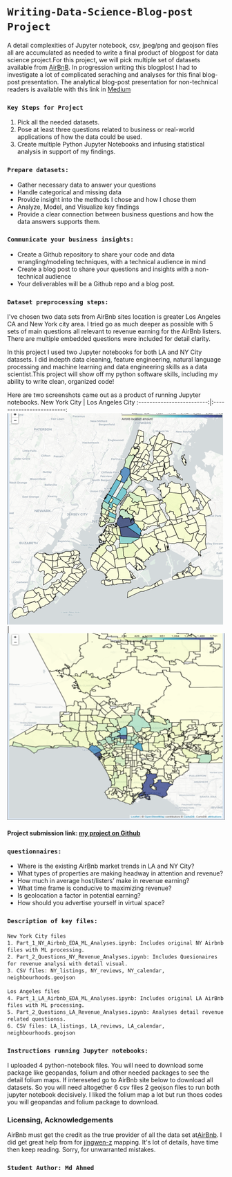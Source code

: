 # `Writing-Data-Science-Blog-post Project`
A detail complexities of Jupyter notebook, csv, jpeg/png and geojson files all are accumulated as needed to write a final product of blogpost for data science project.For this project, we will pick multiple set of datasets available from [AirBnB](http://insideairbnb.com/get-the-data.html). In progression writing this blogplost I had to investigate a lot of complicated seraching and analyses for this final blog-post presentation. The analytical blog-post presentation for non-technical readers is available with this link in [Medium](https://freda31k.medium.com/airbnb-earnings-a-contingent-story-with-data-analyses-9b91281a73f1)

### `Key Steps for Project`
1) Pick all the needed datasets.
2) Pose at least three questions related to business or real-world applications of how the data could be used.
3) Create multiple Python Jupyter Notebooks and infusing statistical analysis in support of my findings.

### `Prepare datasets:`
- Gather necessary data to answer your questions
- Handle categorical and missing data
- Provide insight into the methods I chose and how I chose them
- Analyze, Model, and Visualize key findings
- Provide a clear connection between business questions and how the data answers supports them.

### `Communicate your business insights:`
- Create a Github repository to share your code and data wrangling/modeling techniques, with a technical audience in mind
- Create a blog post to share your questions and insights with a non-technical audience
- Your deliverables will be a Github repo and a blog post.

### `Dataset preprocessing steps:`
I've chosen two data sets from AirBnb sites location is greater Los Angeles CA and New York city area. I tried go as much deeper as possible with 5 sets of main questions all relevant to revenue earning for the AirBnb listers. There are multiple embedded questions were included for detail clarity.

In this project I used two Jupyter notebooks for both LA and NY City datasets. I did indepth data cleaning, feature engineering, natural language processing and  machine learning and data engineering skills as a data scientist.This project will show off my python software skills, including my ability to write clean, organized code!

Here are two screenshots came out as a product of running Jupyter notebooks.
New York City              |  Los Angeles City
:-------------------------:|:-------------------------:
<img src="NY_City_Blocks.png" width="500"/> | <img src="LA_City_Blocks.png" width="550"/> 

#### Project submission link: [my project on Github](https://github.com/farhadkpx/Writing-Data-Science-Blog)

### `questionnaires:`
- Where is the existing AirBnb market trends in LA and NY City?
- What types of properties are making headway in attention and revenue?
- How much in average host/listers’ make in revenue earning?
- What time frame is conducive to maximizing revenue?
- Is geolocation a factor in potential earning?
- How should you advertise yourself in virtual space?

### `Description of key files:`
~~~~~~~~
New York City files
1. Part_1_NY_Airbnb_EDA_ML_Analyses.ipynb: Includes original NY Airbnb files with ML processing.
2. Part_2_Questions_NY_Revenue_Analyses.ipynb: Includes Quesionaires for revenue analysi with detail visual.
3. CSV files: NY_listings, NY_reviews, NY_calendar, neighbourhoods.geojson

Los Angeles files
4. Part_1_LA_Airbnb_EDA_ML_Analyses.ipynb: Includes original LA AirBnb files with ML processing.
5. Part_2_Questions_LA_Revenue_Analyses.ipynb: Analyses detail revenue related questionss.
6. CSV files: LA_listings, LA_reviews, LA_calendar, neighbourhoods.geojson
~~~~~~~~~

### `Instructions running Jupyter notebooks:`
I uploaded 4 python-notebook files. You will need to download some package like geopandas, folium and other needed packages to see the detail folium maps.
If intereseted go to AirBnb site below to download all datasets. So you will need altogether 6 csv files 2 geojson files to run both jupyter notebook decisively.
I liked the folium map a lot but run thoes codes you will geopandas and folium package to download.

### Licensing, Acknowledgements
AirBnb must get the credit as the true provider of all the data set at[AirBnb](http://insideairbnb.com/get-the-data.html). I did get great help from 
for [jingwen-z](https://github.com/jingwen-z/python-playground/blob/master/python_for_data_analysis/geovisualization/folium_demo.ipynb) mapping. It's lot of details, have time
then keep reading. Sorry, for unwarranted mistakes.

### `Student Author: Md Ahmed`

